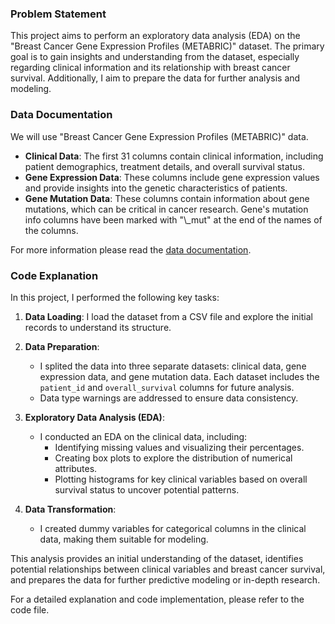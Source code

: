 ### Problem Statement
This project aims to perform an exploratory data analysis (EDA) on the "Breast Cancer Gene Expression Profiles (METABRIC)" dataset. The primary goal is to gain insights and understanding from the dataset, especially regarding clinical information and its relationship with breast cancer survival. Additionally, I aim to prepare the data for further analysis and modeling.

### Data Documentation
We will use "Breast Cancer Gene Expression Profiles (METABRIC)" data.
- **Clinical Data**: The first 31 columns contain clinical information, including patient demographics, treatment details, and overall survival status.
- **Gene Expression Data**: These columns include gene expression values and provide insights into the genetic characteristics of patients.
- **Gene Mutation Data**: These columns contain information about gene mutations, which can be critical in cancer research. Gene's mutation info columns have been marked with \"\\_mut\" at the end of the names of the columns.
  
For more information please read the [data documentation](https://www.kaggle.com/datasets/raghadalharbi/breast-cancer-gene-expression-profiles-metabric).


### Code Explanation
In this project, I performed the following key tasks:

1. **Data Loading**: I load the dataset from a CSV file and explore the initial records to understand its structure.

2. **Data Preparation**:
   - I splited the data into three separate datasets: clinical data, gene expression data, and gene mutation data. Each dataset includes the `patient_id` and `overall_survival` columns for future analysis.
   - Data type warnings are addressed to ensure data consistency.

3. **Exploratory Data Analysis (EDA)**:
   - I conducted an EDA on the clinical data, including:
     - Identifying missing values and visualizing their percentages.
     - Creating box plots to explore the distribution of numerical attributes.
     - Plotting histograms for key clinical variables based on overall survival status to uncover potential patterns.

4. **Data Transformation**:
   - I created dummy variables for categorical columns in the clinical data, making them suitable for modeling.

This analysis provides an initial understanding of the dataset, identifies potential relationships between clinical variables and breast cancer survival, and prepares the data for further predictive modeling or in-depth research.

For a detailed explanation and code implementation, please refer to the code file.

